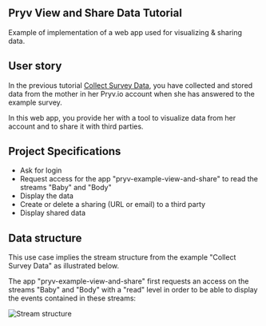 ## Pryv View and Share Data Tutorial 

Example of implementation of a web app used for visualizing & sharing data.

## User story

In the previous tutorial [Collect Survey Data](https://github.com/pryv/app-web-examples/tree/master/view-and-share), you have collected and stored data from the mother in her Pryv.io account when she has answered to the example survey.

In this web app, you provide her with a tool to visualize data from her account and to share it with third parties.

## Project Specifications

- Ask for login
- Request access for the app "pryv-example-view-and-share" to read the streams "Baby" and "Body"
- Display the data
- Create or delete a sharing (URL or email) to a third party
- Display shared data 

## Data structure

This use case implies the stream structure from the example "Collect Survey Data" as illustrated below.

The app "pryv-example-view-and-share" first requests an access on the streams "Baby" and "Body" with a "read" level in order to be able to display the events contained in these streams:

![Stream structure](README-illustration.svg) 

